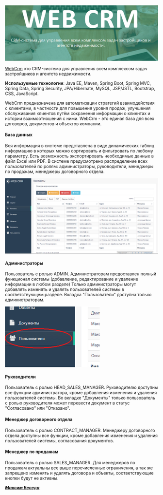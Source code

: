 [![WebCrm](screenshot/title.jpg)](http://web-crm.ml)

[WebCrm](http://web-crm.ml) это CRM-система для управления всем комплексом задач застройщиков и агентств недвижимости.

**Используемые технологии**: Java EE, Maven, Spring Boot, Spring MVC, Spring Data, Spring Security, JPA/Hibernate, MySQL, JSP/JSTL, Bootstrap, CSS, JavaScript.

WebCrm предназначена для автоматизации стратегий взаимодействия с клиентами, в частности для повышения уровня продаж, улучшения обслуживания клиентов путём сохранения информации о клиентах и истории взаимоотношений с ними.
WebCrm - это единая база для всех договоров, документов и объектов компании.

<h4>База данных</h4>
Вся информация в системе представлена в виде динамических таблиц информацию в которых можно сортировать и фильтровать по любому параметру. Есть возможность экспортировать необходимые данные в файл Excel или PDF.
В системе предусмотрено распределение всех пользователей по ролям: администраторы, руководители, менеджеры по продажам, менеджеры договорного отдела.

[![WebCrm](screenshot/contacts.jpg)](http://web-crm.ml)

<h4>Администраторы</h4>
Пользователь с ролью ADMIN.
Администраторам предоставлен полный функционал системы (добавление, редактирование и удаление информации в любом разделе)
Только администраторы могут добавлять изменять и удалять пользователей системы в соответствующем разделе.
Вкладка "Пользователи" доступна только администраторам.

[![WebCrm](screenshot/admin1.jpg)](http://web-crm.ml)

<h4>Руководители</h4>
Пользователь с ролью HEAD_SALES_MANAGER.
Руководителю доступны все функции администратора, кроме добавления изменения и удаления пользователей системы.
Во вкладке "Документы" только пользователь с ролью руководителя может перевести документ в статус "Согласовано" или "Отказано".

<h4>Менеджер договорного отдела</h4>
Пользователь с ролью CONTRACT_MANAGER.
Менеджеру договорного отдела доступны все функции, кроме добавления изменения и удаления пользователей системы, согласования документов.

<h4>Менеджер по продажам</h4>
Пользователь с ролью SALES_MANAGER.
Для менеджеров по продажам актуальны все выше перечисленные ограничения, а так же запрещено изменять и удалять договора и объекты, соответствующие кнопки будут не активны.

[_**Максим Беседа**_](https://ua.linkedin.com/in/maxim-beseda-b6971012a)
